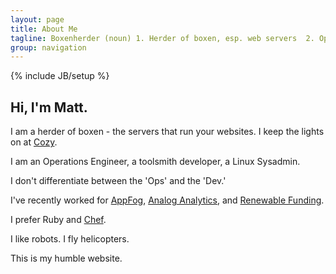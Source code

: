 ```yaml
---
layout: page
title: About Me
tagline: Boxenherder (noun) 1. Herder of boxen, esp. web servers  2. Operations Engineer  3. Linux Sysadmin
group: navigation
---
```

{% include JB/setup %}

## Hi, I'm Matt.

I am a herder of boxen - the servers that run your websites. I keep the lights on at [Cozy](https://cozy.co/).

I am an Operations Engineer, a toolsmith developer, a Linux Sysadmin.

I don't differentiate between the 'Ops' and the 'Dev.'

I've recently worked for [AppFog](https://www.appfog.com/), [Analog Analytics](http://analoganalytics.com/), and [Renewable Funding](https://renewfund.com).

I prefer Ruby and [Chef](http://www.getchef.com/).

I like robots. I fly helicopters.

This is my humble website.